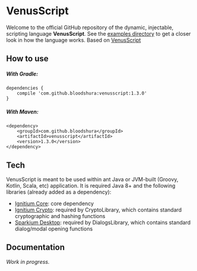 # VenusScript
Welcome to the official GitHub repository of the dynamic, injectable, scripting language **VenusScript**.
See the [examples directory](https://github.com/levkoposc/VenusScript/tree/master/examples) to get a closer look in how the language works.
Based on [VenusScript](https://github.com/BloodShura/VenusScript)

## How to use

##### With Gradle:

```
dependencies {
	compile 'com.github.bloodshura:venusscript:1.3.0'
}
```

##### With Maven:

```
<dependency>
	<groupId>com.github.bloodshura</groupId>
	<artifactId>venusscript</artifactId>
	<version>1.3.0</version>
</dependency>
```

## Tech
VenusScript is meant to be used within ant Java or JVM-built (Groovy, Kotlin, Scala, etc) application. It is required Java 8+ and the following libraries (already added as a dependency):
- [Ignitium Core](https://github.com/BloodShura/Ignitium-Core): core dependency
- [Ignitium Crypto](https://github.com/BloodShura/Ignitium-Core): required by CryptoLibrary, which contains standard cryptographic and hashing functions
- [Sparkium Desktop](todo): required by DialogsLibrary, which contains standard dialog/modal opening functions

## Documentation

*Work in progress.*
